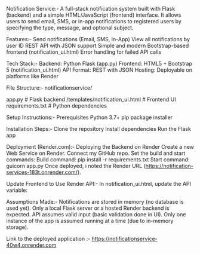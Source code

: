 Notification Service:-
A full-stack notification system built with Flask (backend) and a simple HTML/JavaScript (frontend) interface. It allows users to send email, SMS, or in-app notifications to registered users by specifying the type, message, and optional subject.

Features:-
 Send notifications (Email, SMS, In-App)
 View all notifications by user ID
 REST API with JSON support
 Simple and modern Bootstrap-based frontend (notification_ui.html)
 Error handling for failed API calls

 Tech Stack:-
Backend: Python Flask (app.py)
Frontend: HTML5 + Bootstrap 5 (notification_ui.html)
API Format: REST with JSON
Hosting: Deployable on platforms like Render

File Structure:-
notificationservice/

 app.py                  # Flask backend
 /templates/notification_ui.html    # Frontend UI
 requirements.txt        # Python dependencies

Setup Instructions:-
Prerequisites
Python 3.7+
pip package installer

Installation Steps:-
Clone the repository
Install dependencies
Run the Flask app

Deployment (Render.com):-
Deploying the Backend on Render
Create a new Web Service on Render.
Connect my GitHub repo.
Set the build and start commands:
Build command: pip install -r requirements.txt
Start command: guicorn app.py
Once deployed, i noted the Render URL (https://notification-services-183t.onrender.com/).

Update Frontend to Use Render API:-
In notification_ui.html, update the API variable:

Assumptions Made:-
Notifications are stored in memory (no database is used yet).
Only a local Flask server or a hosted Render backend is expected.
API assumes valid input (basic validation done in UI).
Only one instance of the app is assumed running at a time (due to in-memory storage).

Link to the deployed application :- https://notificationservice-40w4.onrender.com
